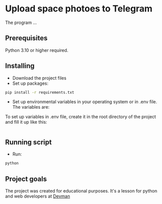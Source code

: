 # Upload space photoes to Telegram

The program ...

## Prerequisites

Python 3.10 or higher required.

## Installing

- Download the project files
- Set up packages:

```bash
pip install -r requirements.txt
```

- Set up environmental variables in your operating system or in .env file. The variables are:

To set up variables in .env file, create it in the root directory of the project and fill it up like this:

```bash

```

## Running script

- Run:

```bash
python
```

## Project goals

The project was created for educational purposes.
It's a lesson for python and web developers at [Devman](https://dvmn.org)
